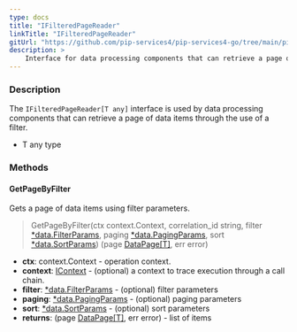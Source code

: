 ```yaml
---
type: docs
title: "IFilteredPageReader"
linkTitle: "IFilteredPageReader"
gitUrl: "https://github.com/pip-services4/pip-services4-go/tree/main/pip-services4-persistence-go"
description: >
    Interface for data processing components that can retrieve a page of data items by a filter.
---
```


### Description

The `IFilteredPageReader[T any]` interface is used by data processing components that can retrieve a page of data items through the use of a filter.

- T any type

### Methods

#### GetPageByFilter
Gets a page of data items using filter parameters.

> GetPageByFilter(ctx context.Context, correlation_id string, filter [*data.FilterParams](../../../data/query/filter_params), paging [*data.PagingParams](../../../data/query/paging_params), sort [*data.SortParams](../../../data/query/sort_params)) (page [DataPage[T]](../../../data/query/data_page), err error)

- **ctx**: context.Context - operation context.
- **context**: [IContext](../../../components/context/icontext) - (optional) a context to trace execution through a call chain.
- **filter**: [*data.FilterParams](../../../data/query/filter_params) - (optional) filter parameters
- **paging**: [*data.PagingParams](../../../data/query/paging_params) -  (optional) paging parameters
- **sort**: [*data.SortParams](../../../data/query/sort_params) - (optional) sort parameters
- **returns**: (page [DataPage[T]](../../../data/query/data_page), err error) - list of items



